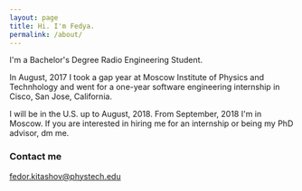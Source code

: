 ```yaml
---
layout: page
title: Hi. I'm Fedya.
permalink: /about/
---
```



I'm a Bachelor's Degree Radio Engineering Student.

In August, 2017 I took a gap year at Moscow Institute of Physics and Technhology and went for a one-year software engineering internship in Cisco, San Jose, California. 

I will be in the U.S. up to August, 2018. From September, 2018 I'm in Moscow.
If you are interested in hiring me for an internship or being my PhD advisor, dm me.


### Contact me

[fedor.kitashov@phystech.edu](mailto:email@domain.com)
